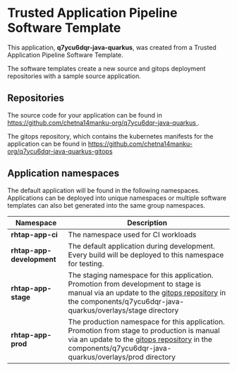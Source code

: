 # Trusted Application Pipeline Software Template

This application, **q7ycu6dqr-java-quarkus**, was created from a Trusted Application Pipeline Software Template.

The software templates create a new source and gitops deployment repositories with a sample source application. 

## Repositories

The source code for your application can be found in [https://github.com/chetna14manku-org/q7ycu6dqr-java-quarkus ](https://github.com/chetna14manku-org/q7ycu6dqr-java-quarkus ).
 
The gitops repository, which contains the kubernetes manifests for the application can be found in 
[https://github.com/chetna14manku-org/q7ycu6dqr-java-quarkus-gitops ](https://github.com/chetna14manku-org/q7ycu6dqr-java-quarkus-gitops ) 

## Application namespaces 

The default application will be found in the following namespaces. Applications can be deployed into unique namespaces or multiple software templates can also bet generated into the same group namespaces.  

|  Namespace   |  Description   |  
| -------- | -------- |
| **rhtap-app-ci** | The namespace used for CI workloads |
| **rhtap-app-development** | The default application during development. Every build will be deployed to this namespace for testing. |
| **rhtap-app-stage** | The staging namespace for this application. Promotion from development to stage is manual via an update to the [gitops repository](https://github.com/chetna14manku-org/q7ycu6dqr-java-quarkus-gitops ) in the components/q7ycu6dqr-java-quarkus/overlays/stage directory |
| **rhtap-app-prod** | The production namespace for this application. Promotion from stage to production is manual via an update to the [gitops repository](https://github.com/chetna14manku-org/q7ycu6dqr-java-quarkus-gitops ) in the components/q7ycu6dqr-java-quarkus/overlays/prod directory |